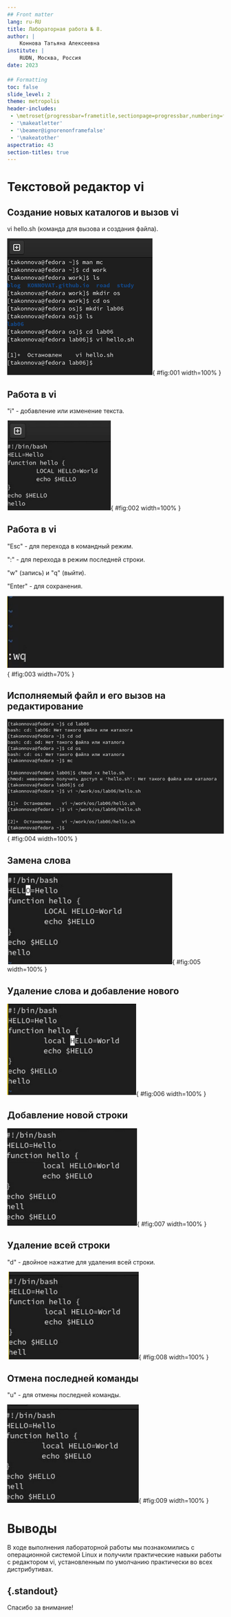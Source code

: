 ```yaml
---
## Front matter
lang: ru-RU
title: Лабораторная работа № 8.
author: |
	Коннова Татьяна Алексеевна
institute: |
	RUDN, Москва, Россия
date: 2023

## Formatting
toc: false
slide_level: 2
theme: metropolis
header-includes: 
 - \metroset{progressbar=frametitle,sectionpage=progressbar,numbering=fraction}
 - '\makeatletter'
 - '\beamer@ignorenonframefalse'
 - '\makeatother'
aspectratio: 43
section-titles: true
---
```


# Текстовой редактор vi

## Создание новых каталогов и вызов vi

vi hello.sh (команда для вызова и создания файла).

![Создание новых каталогов и вызов vi](image/1.png){ #fig:001 width=100% }

## Работа в vi

"i" - добавление или изменение текста. 

![Добавление текста](image/2.png){ #fig:002 width=100% }

## Работа в vi

"Esc" - для перехода в командный режим.

":" - для перехода в режим последней строки.

"w" (запись) и "q" (выйти). 

"Enter" - для сохранения.

![Запись и выход](image/3.png){ #fig:003 width=70% }

## Исполняемый файл и его вызов на редактирование

![Исполняемый файл и его вызов на редактирование](image/4.png){ #fig:004 width=100% }

## Замена слова

![Замена слова](image/5.png){ #fig:005 width=100% }

## Удаление слова и добавление нового

![Удаление слова и добавление нового](image/6.png){ #fig:006 width=100% }

## Добавление новой строки

![Добавление новой строки](image/7.png){ #fig:007 width=100% }

## Удаление всей строки

"d" - двойное нажатие для удаления всей строки.
	
![Удаление всей строки](image/8.png){ #fig:008 width=100% }

## Отмена последней команды

"u" - для отмены последней команды. 

![Отмена последней команды](image/9.png){ #fig:009 width=100% }

# Выводы

В ходе выполнения лабораторной работы мы познакомились с операционной системой Linux и получили практические навыки работы с редактором vi, установленным по умолчанию практически во всех дистрибутивах.


## {.standout}

Спасибо за внимание!
